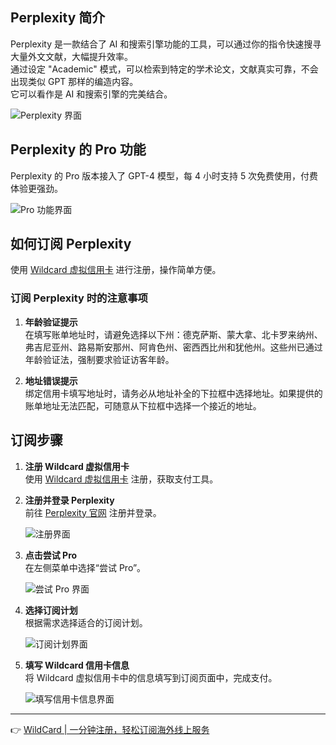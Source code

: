 ## Perplexity 简介

Perplexity 是一款结合了 AI 和搜索引擎功能的工具，可以通过你的指令快速搜寻大量外文文献，大幅提升效率。  
通过设定 "Academic" 模式，可以检索到特定的学术论文，文献真实可靠，不会出现类似 GPT 那样的编造内容。  
它可以看作是 AI 和搜索引擎的完美结合。

![Perplexity 界面](https://chatd.oss-us-east-1.aliyuncs.com/img2/202508120254082.jpg)

## Perplexity 的 Pro 功能

Perplexity 的 Pro 版本接入了 GPT-4 模型，每 4 小时支持 5 次免费使用，付费体验更强劲。

![Pro 功能界面](https://chatd.oss-us-east-1.aliyuncs.com/img2/202508120255371.jpg)

## 如何订阅 Perplexity

使用 [Wildcard 虚拟信用卡](https://bit.ly/bewildcard) 进行注册，操作简单方便。

### 订阅 Perplexity 时的注意事项

1. **年龄验证提示**  
   在填写账单地址时，请避免选择以下州：德克萨斯、蒙大拿、北卡罗来纳州、弗吉尼亚州、路易斯安那州、阿肯色州、密西西比州和犹他州。这些州已通过年龄验证法，强制要求验证访客年龄。

2. **地址错误提示**  
   绑定信用卡填写地址时，请务必从地址补全的下拉框中选择地址。如果提供的账单地址无法匹配，可随意从下拉框中选择一个接近的地址。

## 订阅步骤

1. **注册 Wildcard 虚拟信用卡**  
   使用 [Wildcard 虚拟信用卡](https://bit.ly/bewildcard) 注册，获取支付工具。

2. **注册并登录 Perplexity**  
   前往 [Perplexity 官网](https://www.perplexity.ai) 注册并登录。

   ![注册界面](https://chatd.oss-us-east-1.aliyuncs.com/img2/202508120255505.jpg)

3. **点击尝试 Pro**  
   在左侧菜单中选择“尝试 Pro”。

   ![尝试 Pro 界面](https://chatd.oss-us-east-1.aliyuncs.com/img2/202508120255691.jpg)

4. **选择订阅计划**  
   根据需求选择适合的订阅计划。

   ![订阅计划界面](https://chatd.oss-us-east-1.aliyuncs.com/img2/202508120256539.jpg)

5. **填写 Wildcard 信用卡信息**  
   将 Wildcard 虚拟信用卡中的信息填写到订阅页面中，完成支付。

   ![填写信用卡信息界面](https://chatd.oss-us-east-1.aliyuncs.com/img2/202508120257094.jpg)

---

👉 [WildCard | 一分钟注册，轻松订阅海外线上服务](https://bit.ly/bewildcard)
